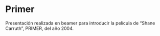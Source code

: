 # Primer

Presentación realizada en beamer para introducir la película de “Shane Carruth”, PRIMER, del año 2004.
